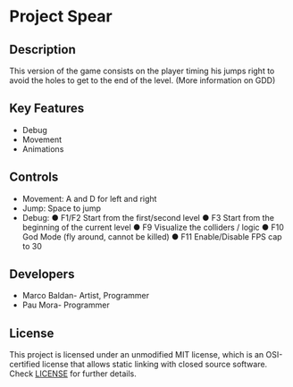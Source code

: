 # Project Spear

## Description

This version of the game consists on the player timing his jumps right 
to avoid the holes to get to the end of the level. (More information on GDD) 

## Key Features

 - Debug
 - Movement
 - Animations
 
## Controls

 - Movement: A and D for left and right
 - Jump: Space to jump
 - Debug: 
	● F1/F2 Start from the first/second level
	● F3 Start from the beginning of the current level
	● F9 Visualize the colliders / logic
	● F10 God Mode (fly around, cannot be killed)
	● F11 Enable/Disable FPS cap to 30  

## Developers

 - Marco Baldan- Artist, Programmer
 - Pau Mora- Programmer


## License

This project is licensed under an unmodified MIT license, which is an OSI-certified license that allows static linking with closed source software. Check [LICENSE](LICENSE) for further details.

